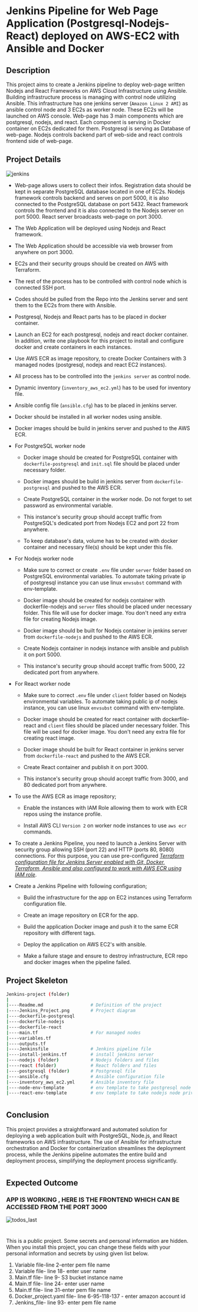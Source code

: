 # Jenkins Pipeline for Web Page Application (Postgresql-Nodejs-React) deployed on AWS-EC2 with Ansible and Docker

## Description

This project aims to create a Jenkins pipeline to deploy web-page written Nodejs and React Frameworks on AWS Cloud Infrastructure using Ansible. Building infrastructure process is managing with control node utilizing Ansible. This infrastructure has one jenkins server (`Amazon Linux 2 AMI`) as ansible control node and 3 EC2s as worker node. These EC2s will be launched on AWS console. Web-page has 3 main components which are postgresql, nodejs, and react. Each component is serving in Docker container on EC2s dedicated for them. Postgresql is serving as Database of web-page. Nodejs controls backend part of web-side and react controls frontend side of web-page.

## Project Details

![jenkins](https://user-images.githubusercontent.com/114299019/221368009-389f4ea5-fe84-4677-8a74-d2e76eadcf3d.png)

- Web-page allows users to collect their infos. Registration data should be kept in separate PostgreSQL database located in one of EC2s. Nodejs framework controls backend and serves on port 5000, it is also connected to the PostgreSQL database on port 5432. React framework controls the frontend and it is also connected to the Nodejs server on port 5000. React server broadcasts web-page on port 3000.

- The Web Application will be deployed using Nodejs and React framework.

- The Web Application should be accessible via web browser from anywhere on port 3000.

- EC2s and their security groups should be created on AWS with Terraform.

- The rest of the process has to be controlled with control node which is connected SSH port.

- Codes should be pulled from the Repo into the Jenkins server and sent them to the EC2s from there with Ansible.

- Postgresql, Nodejs and React parts has to be placed in docker container.

- Launch an EC2 for each postgresql, nodejs and react docker container. In addition, write one playbook for this project to install and configure docker and create containers in each instances.

- Use AWS ECR as image repository, to create Docker Containers with 3 managed nodes (postgresql, nodejs and react EC2 instances).

- All process has to be controlled into the `jenkins server` as control node.

- Dynamic inventory (`inventory_aws_ec2.yml`) has to be used for inventory file.

- Ansible config file (`ansible.cfg`) has to be placed in jenkins server.

- Docker should be installed in all worker nodes using ansible.

- Docker images should be build in jenkins server and pushed to the AWS ECR.

- For PostgreSQL worker node

    - Docker image should be created for PostgreSQL container with `dockerfile-postgresql` and `init.sql` file should be placed under necessary folder.

    - Docker images should be build in jenkins server from `dockerfile-postgresql` and pushed to the AWS ECR.

    - Create PostgreSQL container in the worker node. Do not forget to set password as environmental variable.

    - This instance's security group should accept traffic from PostgreSQL's dedicated port from Nodejs EC2 and port 22 from anywhere.

    - To keep database's data, volume has to be created with docker container and necessary file(s) should be kept under this file.

- For Nodejs worker node

	- Make sure to correct or create `.env` file under `server` folder based on PostgreSQL environmental variables. To automate taking private ip of postgresql instance you can use linux `envsubst` command with env-template.

	- Docker image should be created for nodejs container with dockerfile-nodejs and `server` files should be placed under necessary folder. This file will use for docker image. You don't need any extra file for creating Nodejs image.

	- Docker image should be built for Nodejs container in jenkins server from `dockerfile-nodejs` and pushed to the AWS ECR.

	- Create Nodejs container in nodejs instance with ansible and publish it on port 5000.

	- This instance's security group should accept traffic from 5000, 22 dedicated port from anywhere.

- For React worker node

	- Make sure to correct `.env` file under `client` folder based on Nodejs environmental variables. To automate taking public ip of nodejs instance, you can use linux `envsubst` command with env-template.

	- Docker image should be created for react container with dockerfile-react and `client` files should be placed under necessary folder. This file will be used for docker image. You don't need any extra file for creating react image.

	- Docker image should be built for React container in jenkins server from `dockerfile-react` and pushed to the AWS ECR.

	- Create React container and publish it on port 3000.

	- This instance's security group should accept traffic from 3000, and 80 dedicated port from anywhere.

- To use the AWS ECR as image repository;

	- Enable the instances with IAM Role allowing them to work with ECR repos using the instance profile.

	- Install AWS CLI `Version 2` on worker node instances to use `aws ecr` commands.

- To create a Jenkins Pipeline, you need to launch a Jenkins Server with security group allowing SSH (port 22) and HTTP (ports 80, 8080) connections. For this purpose, you can use pre-configured [*Terraform configuration file for Jenkins Server enabled with Git, Docker, Terraform, Ansible and also configured to work with AWS ECR using IAM role*](./jenkins_server/install-jenkins.tf).

- Create a Jenkins Pipeline with following configuration;

  - Build the infrastructure for the app on EC2 instances using Terraform configuration file.

  - Create an image repository on ECR for the app.

  - Build the application Docker image and push it to the same ECR repository with different tags.

  - Deploy the application on AWS EC2's with ansible.

  - Make a failure stage and ensure to destroy infrastructure, ECR repo and docker images when the pipeline failed.


## Project Skeleton

```bash
Jenkins-project (folder)
|
|----Readme.md                  # Definition of the project
|----Jenkins_Project.png        # Project diagram
|----dockerfile-postgresql
|----dockerfile-nodejs
|----dockerfile-react
|----main.tf                    # For managed nodes
|----variables.tf
|----outputs.tf
|----Jenkinsfile                # Jenkins pipeline file
|----install-jenkins.tf         # install jenkins server
|----nodejs (folder)            # Nodejs folders and files
|----react (folder)             # React folders and files
|----postgresql (folder)        # Postgresql file
|----ansible.cfg                # Ansible configuration file
|----inventory_aws_ec2.yml      # Ansible inventory file
|----node-env-template          # env template to take postgresql node private ip)
|----react-env-template         # env template to take nodejs node private ip)

```

#
  
 ## Conclusion
This project provides a straightforward and automated solution for deploying a web application built with PostgreSQL, Node.js, and React frameworks on AWS infrastructure. The use of Ansible for infrastructure orchestration and Docker for containerization streamlines the deployment process, while the Jenkins pipeline automates the entire build and deployment process, simplifying the deployment process significantly.
#


## Expected Outcome
### APP IS WORKING , HERE IS THE FRONTEND WHICH CAN BE ACCESSED FROM THE PORT 3000
![todos_last](https://user-images.githubusercontent.com/114299019/221368082-9b109d09-3c4b-425e-9e73-834cb357827f.PNG)


#
This is a public project. Some secrets and personal information are hidden. When you install this project, you can change these fields with your personal information and secrets by using given list below.

1. Variable file-line 2-enter pem file name
2. Variable file- line 18- enter user name
3. Main.tf file- line 9- S3 bucket instance name
4. Main.tf file- line 24- enter user name
5. Main.tf file- line 31-enter pem file name
6. Docker_project.yaml file- line 6-95-118-137 - enter amazon account id
7. Jenkins_file- line 93- enter pem file name

